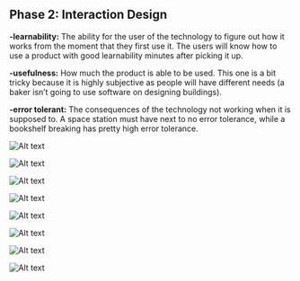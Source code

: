 ## Phase 2: Interaction Design


**-learnability:** The ability for the user of the technology to figure out how it works from the moment that they first use it. The users will know how to use a product with good learnability minutes after picking it up. 

**-usefulness:** How much the product is able to be used. This one is a bit tricky because it is highly subjective as people will have different needs (a baker isn’t going to use software on designing buildings).

**-error tolerant:** The consequences of the technology not working when it is supposed to. A space station must have next to no error tolerance, while a bookshelf breaking has pretty high error tolerance. 


![Alt text](/phase2/Frame1.png)


![Alt text](/phase2/Frame2.png)


![Alt text](/phase2/frame3.png)


![Alt text](/phase2/frame3.png)

![Alt text](/phase2/Frame4.png)

![Alt text](/phase2/frame5.png)

![Alt text](/phase2/Screen6.png)

![Alt text](/phase2/Screen7.png)
